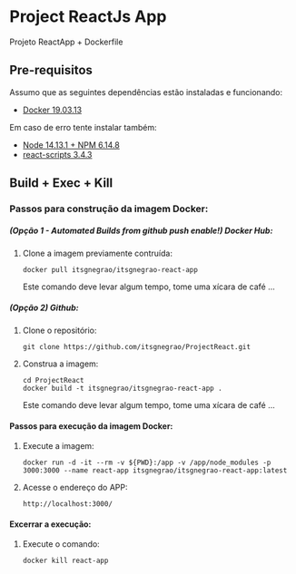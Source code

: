 # Project ReactJs App

Projeto ReactApp + Dockerfile

## Pre-requisitos

Assumo que as seguintes dependências estão instaladas e funcionando:

- [Docker 19.03.13](http://www.docker.io/gettingstarted/#h_installation)

Em caso de erro tente instalar também:

- [Node 14.13.1 + NPM 6.14.8](https://nodejs.org/en/download/current/)
- [react-scripts 3.4.3](https://www.npmjs.com/package/react-scripts)

## Build + Exec + Kill

### Passos para construção da imagem Docker:

##### (Opção 1 - Automated Builds from github push enable!) Docker Hub:

1.  Clone a imagem previamente contruída:

        docker pull itsgnegrao/itsgnegrao-react-app

    Este comando deve levar algum tempo, tome uma xícara de café ...

##### (Opção 2) Github:

1.  Clone o repositório:

        git clone https://github.com/itsgnegrao/ProjectReact.git

2.  Construa a imagem:

        cd ProjectReact
        docker build -t itsgnegrao/itsgnegrao-react-app .

    Este comando deve levar algum tempo, tome uma xícara de café ...

#### Passos para execução da imagem Docker:

1.  Execute a imagem:

        docker run -d -it --rm -v ${PWD}:/app -v /app/node_modules -p 3000:3000 --name react-app itsgnegrao/itsgnegrao-react-app:latest

2.  Acesse o endereço do APP:

        http://localhost:3000/

#### Excerrar a execução:

1.  Execute o comando:

        docker kill react-app
